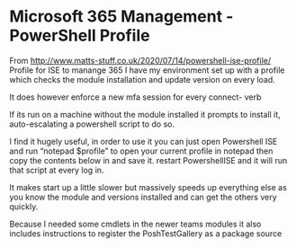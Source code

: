 # Microsoft 365 Management - PowerShell Profile
From http://www.matts-stuff.co.uk/2020/07/14/powershell-ise-profile/
Profile for ISE to manange 365
I have my environment set up with a profile which checks the module installation and update version on every load.

It does however enforce a new mfa session for every connect- verb

If its run on a machine without the module installed it prompts to install it, auto-escalating a powershell script to do so.

I find it hugely useful, in order to use it you can just open Powershell ISE and run “notepad $profile” to open your current profile in notepad then copy the contents below in and save it. restart PowershellISE and it will run that script at every log in.

It makes start up a little slower but massively speeds up everything else as you know the module and versions installed and can get the others very quickly.

Because I needed some cmdlets in the newer teams modules it also includes instructions to register the PoshTestGallery as a package source
